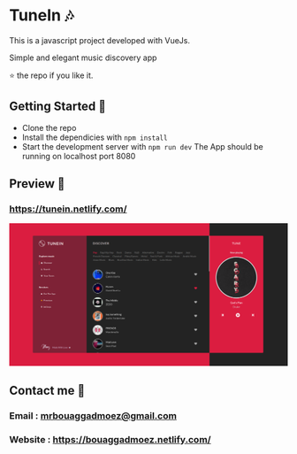 # TuneIn 🎶

This is a javascript project developed with VueJs.

Simple and elegant music discovery app

⭐ the repo if you like it.

## Getting Started 🚀

- Clone the repo
- Install the dependicies with `npm install`
- Start the development server with `npm run dev`
  The App should be running on localhost port 8080

## Preview 📸

### https://tunein.netlify.com/

<img src="public/app.png" >

## Contact me 📧

### Email : mrbouaggadmoez@gmail.com

### Website : https://bouaggadmoez.netlify.com/
